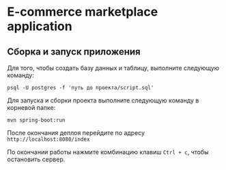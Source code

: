 # E-commerce marketplace application

## Сборка и запуск приложения

Для того, чтобы создать базу данных и таблицу, выполните следующую команду:

`
psql -U postgres -f 'путь до проекта/script.sql'
`

Для запуска и сборки проекта выполните следующую команду в корневой папке:

`
mvn spring-boot:run
`

После окончания деплоя перейдите по адресу `http://localhost:8080/index`

По окончании работы нажмите комбинацию клавиш `Ctrl + c`, чтобы остановить сервер.